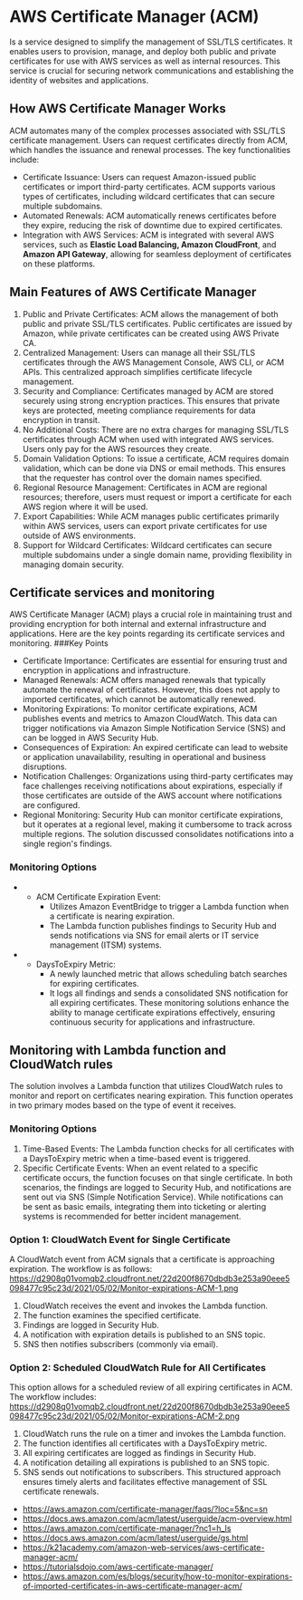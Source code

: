 # AWS Certificate Manager (ACM) 
Is a service designed to simplify the management of SSL/TLS certificates. It enables users to provision, manage, and deploy both public and private certificates for use with AWS services as well as internal resources. This service is crucial for securing network communications and establishing the identity of websites and applications.
## How AWS Certificate Manager Works
ACM automates many of the complex processes associated with SSL/TLS certificate management. Users can request certificates directly from ACM, which handles the issuance and renewal processes. The key functionalities include:
*  Certificate Issuance: Users can request Amazon-issued public certificates or import third-party certificates. ACM supports various types of certificates, including wildcard certificates that can secure multiple subdomains.
*  Automated Renewals: ACM automatically renews certificates before they expire, reducing the risk of downtime due to expired certificates.
*  Integration with AWS Services: ACM is integrated with several AWS services, such as **Elastic Load Balancing, Amazon CloudFront**, and **Amazon API Gateway**, allowing for seamless deployment of certificates on these platforms.
## Main Features of AWS Certificate Manager
1. Public and Private Certificates: ACM allows the management of both public and private SSL/TLS certificates. Public certificates are issued by Amazon, while private certificates can be created using AWS Private CA.
2. Centralized Management: Users can manage all their SSL/TLS certificates through the AWS Management Console, AWS CLI, or ACM APIs. This centralized approach simplifies certificate lifecycle management.
3. Security and Compliance: Certificates managed by ACM are stored securely using strong encryption practices. This ensures that private keys are protected, meeting compliance requirements for data encryption in transit.
4. No Additional Costs: There are no extra charges for managing SSL/TLS certificates through ACM when used with integrated AWS services. Users only pay for the AWS resources they create.
5. Domain Validation Options: To issue a certificate, ACM requires domain validation, which can be done via DNS or email methods. This ensures that the requester has control over the domain names specified.
6. Regional Resource Management: Certificates in ACM are regional resources; therefore, users must request or import a certificate for each AWS region where it will be used.
7. Export Capabilities: While ACM manages public certificates primarily within AWS services, users can export private certificates for use outside of AWS environments.
8. Support for Wildcard Certificates: Wildcard certificates can secure multiple subdomains under a single domain name, providing flexibility in managing domain security.
## Certificate services and monitoring
AWS Certificate Manager (ACM) plays a crucial role in maintaining trust and providing encryption for both internal and external infrastructure and applications. Here are the key points regarding its certificate services and monitoring.
###Key Points

- Certificate Importance: Certificates are essential for ensuring trust and encryption in applications and infrastructure.
- Managed Renewals: ACM offers managed renewals that typically automate the renewal of certificates. However, this does not apply to imported certificates, which cannot be automatically renewed.
- Monitoring Expirations: To monitor certificate expirations, ACM publishes events and metrics to Amazon CloudWatch. This data can trigger notifications via Amazon Simple Notification Service (SNS) and can be logged in AWS Security Hub.
- Consequences of Expiration: An expired certificate can lead to website or application unavailability, resulting in operational and business disruptions.
- Notification Challenges: Organizations using third-party certificates may face challenges receiving notifications about expirations, especially if those certificates are outside of the AWS account where notifications are configured.
- Regional Monitoring: Security Hub can monitor certificate expirations, but it operates at a regional level, making it cumbersome to track across multiple regions. The solution discussed consolidates notifications into a single region's findings.
### Monitoring Options
- - ACM Certificate Expiration Event:
    - Utilizes Amazon EventBridge to trigger a Lambda function when a certificate is nearing expiration.
    - The Lambda function publishes findings to Security Hub and sends notifications via SNS for email alerts or IT service management (ITSM) systems.
- - DaysToExpiry Metric:
    - A newly launched metric that allows scheduling batch searches for expiring certificates.
    - It logs all findings and sends a consolidated SNS notification for all expiring certificates.
These monitoring solutions enhance the ability to manage certificate expirations effectively, ensuring continuous security for applications and infrastructure.
## Monitoring with Lambda function and CloudWatch rules
The solution involves a Lambda function that utilizes CloudWatch rules to monitor and report on certificates nearing expiration. This function operates in two primary modes based on the type of event it receives.
### Monitoring Options
1. Time-Based Events: The Lambda function checks for all certificates with a DaysToExpiry metric when a time-based event is triggered.
2. Specific Certificate Events: When an event related to a specific certificate occurs, the function focuses on that single certificate.
In both scenarios, the findings are logged to Security Hub, and notifications are sent out via SNS (Simple Notification Service). While notifications can be sent as basic emails, integrating them into ticketing or alerting systems is recommended for better incident management.
### Option 1: CloudWatch Event for Single Certificate
A CloudWatch event from ACM signals that a certificate is approaching expiration.
The workflow is as follows:
https://d2908q01vomqb2.cloudfront.net/22d200f8670dbdb3e253a90eee5098477c95c23d/2021/05/02/Monitor-expirations-ACM-1.png
1. CloudWatch receives the event and invokes the Lambda function.
2. The function examines the specified certificate.
3. Findings are logged in Security Hub.
4. A notification with expiration details is published to an SNS topic.
5. SNS then notifies subscribers (commonly via email).
### Option 2: Scheduled CloudWatch Rule for All Certificates
This option allows for a scheduled review of all expiring certificates in ACM. The workflow includes:
https://d2908q01vomqb2.cloudfront.net/22d200f8670dbdb3e253a90eee5098477c95c23d/2021/05/02/Monitor-expirations-ACM-2.png
1. CloudWatch runs the rule on a timer and invokes the Lambda function.
2. The function identifies all certificates with a DaysToExpiry metric.
3. All expiring certificates are logged as findings in Security Hub.
4. A notification detailing all expirations is published to an SNS topic.
5. SNS sends out notifications to subscribers.
This structured approach ensures timely alerts and facilitates effective management of SSL certificate renewals.

- https://aws.amazon.com/certificate-manager/faqs/?loc=5&nc=sn
- https://docs.aws.amazon.com/acm/latest/userguide/acm-overview.html
- https://aws.amazon.com/certificate-manager/?nc1=h_ls
- https://docs.aws.amazon.com/acm/latest/userguide/gs.html
- https://k21academy.com/amazon-web-services/aws-certificate-manager-acm/
- https://tutorialsdojo.com/aws-certificate-manager/
- https://aws.amazon.com/es/blogs/security/how-to-monitor-expirations-of-imported-certificates-in-aws-certificate-manager-acm/

